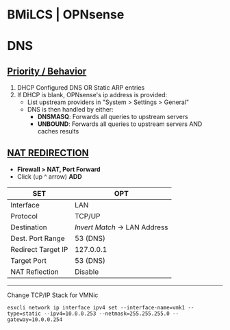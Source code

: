 # BMiLCS | OPNsense

# DNS

## [Priority / Behavior](https://forum.opnsense.org/index.php?topic=6332.msg26912#msg26912)
1. DHCP Configured DNS OR Static ARP entries
1. If DHCP is blank, OPNsense's ip address is provided:
    - List upstream providers in "System > Settings > General"
    - DNS is then handled by either:
      - **DNSMASQ**:  Forwards all queries to upstream servers
      - **UNBOUND**:  Forwards all queries to upstream servers AND caches results

## [NAT REDIRECTION](https://docs.netgate.com/pfsense/en/latest/dns/redirecting-all-dns-requests-to-pfsense.html)

- **Firewall > NAT, Port Forward**
- Click (up ^ arrow) **ADD** 

SET | OPT
--|--  
Interface | LAN
Protocol | TCP/UP
Destination | *Invert Match* -> LAN Address
Dest. Port Range | 53 (DNS)
Redirect Target IP | 127.0.0.1
Target Port | 53 (DNS)
NAT Reflection | Disable
  


---
      










Change TCP/IP Stack for VMNic

    esxcli network ip interface ipv4 set --interface-name=vmk1 --type=static --ipv4=10.0.0.253 --netmask=255.255.255.0 --gateway=10.0.0.254
